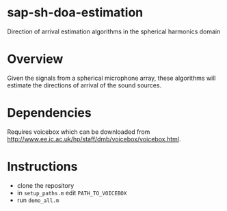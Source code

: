 # sap-sh-doa-estimation
Direction of arrival estimation algorithms in the spherical harmonics domain

# Overview
Given the signals from a spherical microphone array, these algorithms will estimate the directions of arrival of the sound sources.

# Dependencies
Requires voicebox which can be downloaded from http://www.ee.ic.ac.uk/hp/staff/dmb/voicebox/voicebox.html.

# Instructions
- clone the repository
- in `setup_paths.m` edit `PATH_TO_VOICEBOX`
- run `demo_all.m`
